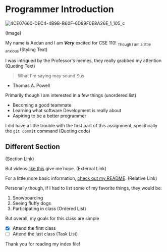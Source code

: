 # Programmer Introduction

![4CE07660-DEC4-4B9B-B60F-6D89F0E8A26E_1_105_c](https://user-images.githubusercontent.com/73975839/193088446-65cc81f0-c2f5-4a9d-be41-dedf40e49fd9.jpeg)

(Image)

My name is Aedan and I am **_Very_** excited for CSE 110! 
                                                  <sub> Though I am a little anxious </sub>
(Styling Text)                                                  

I was intrigued by the Professor's memes, they really grabbed my attention (Quoting Text)
> What I'm saying may sound Sus
  - Thomas A. Powell

Primarily though I am interested in a few things (unordered list)
  - Becoming a good teammate
  - Learning what software Development is really about
  - Aspiring to be a better programmer

I did have a little trouble with the first part of this assignment, specifically the `git commit` command (Quoting code)

## Different Section

(Section Link)

But videos [like this](https://www.youtube.com/watch?v=dQw4w9WgXcQ) give me hope. (External Link)

For a little more basic information, [check out my README](https://github.com/B3DAN/Labs_CSE110/blob/2b69929e67fe332004ff456771dc15c468268f9f/README.md). (Relative Link)

Personally though, if I had to list some of my favorite things, they would be:
1. Snowboarding
2. Seeing fluffy dogs
3. Participating in class
(Ordered List)

But overall, my goals for this class are simple
- [X] Attend the first class
- [ ] Attend the last class
(Task List)

Thank you for reading my index file!
